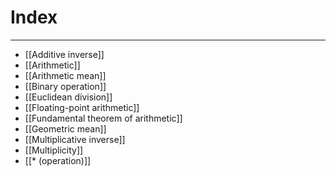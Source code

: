 # Index
---
- [[Additive inverse]]
- [[Arithmetic]]
- [[Arithmetic mean]]
- [[Binary operation]]
- [[Euclidean division]]
- [[Floating-point arithmetic]]
- [[Fundamental theorem of arithmetic]]
- [[Geometric mean]]
- [[Multiplicative inverse]]
- [[Multiplicity]]
- [[* (operation)]]